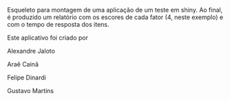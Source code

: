 Esqueleto para montagem de uma aplicação de um teste em shiny. Ao final, é produzido um relatório com os escores de cada fator (4, neste exemplo) e com o tempo de resposta dos itens.

Este aplicativo foi criado por

Alexandre Jaloto

Araê Cainã

Felipe Dinardi

Gustavo Martins
